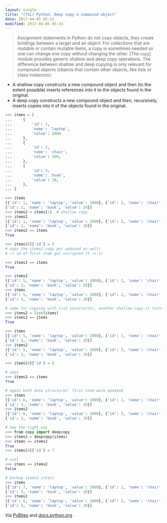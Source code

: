 ```yaml
---
layout: single
title: "(TIL) Python: Deep copy a compound object"
date: 2017-04-05 05:23
modified: 2017-04-05 05:34
---
```


> Assignment statements in Python do not copy objects, they create bindings between a
target and an object. For collections that are mutable or contain mutable items, a copy is
sometimes needed so one can change one copy without changing the other. [The `copy`]
module provides generic shallow and deep copy operations.
The difference between shallow and deep copying is only relevant for compound objects
(objects that contain other objects, like lists or class instances):

* A shallow copy constructs a new compound object and then (to the extent possible)
  inserts references into it to the objects found in the original.
* A deep copy constructs a new compound object and then, recursively, inserts copies
  into it of the objects found in the original.

``` python
>>> items = [
...     {
...         'id': 1,
...         'name': 'laptop',
...         'value': 1000
...     },
...     {
...         'id': 2,
...         'name': 'chair',
...         'value': 300,
...     },
...     {
...         'id': 3,
...         'name': 'book',
...         'value': 20,
...     },
... ]

>>> items
[{'id': 1, 'name': 'laptop', 'value': 1000}, {'id': 2, 'name': 'chair', 'value': 300},
{'id': 3, 'name': 'book', 'value': 20}]
>>> items2 = items[:]  # shallow copy
>>> items2
[{'id': 1, 'name': 'laptop', 'value': 1000}, {'id': 2, 'name': 'chair', 'value': 300},
{'id': 3, 'name': 'book', 'value': 20}]
>>> items2 == items
True

>>> items[0]['id'] = 5
# oops the items2 copy got updated as well!
# -> id of first item got corrupted (5 != 1)

>>> items2 == items
True

>>> items2
[{'id': 5, 'name': 'laptop', 'value': 1000}, {'id': 2, 'name': 'chair', 'value': 300},
{'id': 3, 'name': 'book', 'value': 20}]
>>> items
[{'id': 5, 'name': 'laptop', 'value': 1000}, {'id': 2, 'name': 'chair', 'value': 300},
{'id': 3, 'name': 'book', 'value': 20}]

# same for copying with list constructor, another shallow copy it turns out
>>> items2 = list(items)
>>> items2 == items
True

>>> items
[{'id': 5, 'name': 'laptop', 'value': 1000}, {'id': 2, 'name': 'chair', 'value': 300},
{'id': 3, 'name': 'book', 'value': 20}]
>>> items2
[{'id': 5, 'name': 'laptop', 'value': 1000}, {'id': 2, 'name': 'chair', 'value': 300},
{'id': 3, 'name': 'book', 'value': 20}]

>>> items[0]['id'] = 6

# oops
>>> items2 == items
True

# again both data structures' first item were updated
>>> items
[{'id': 6, 'name': 'laptop', 'value': 1000}, {'id': 2, 'name': 'chair', 'value': 300},
{'id': 3, 'name': 'book', 'value': 20}]
>>> items2
[{'id': 6, 'name': 'laptop', 'value': 1000}, {'id': 2, 'name': 'chair', 'value': 300},
{'id': 3, 'name': 'book', 'value': 20}]

# now the right way
>>> from copy import deepcopy
>>> items2 = deepcopy(items)
>>> items == items2
True
>>> items[0]['id'] = 7

# cool
>>> items == items2
False

# backup items2 intact
>>> items
[{'id': 7, 'name': 'laptop', 'value': 1000}, {'id': 2, 'name': 'chair', 'value': 300},
{'id': 3, 'name': 'book', 'value': 20}]
>>> items2
[{'id': 6, 'name': 'laptop', 'value': 1000}, {'id': 2, 'name': 'chair', 'value': 300},
{'id': 3, 'name': 'book', 'value': 20}]
```

Via [PyBites](http://pybit.es/mutability.html) and
[docs.python.org](https://docs.python.org/3.6/library/copy.html)
.
